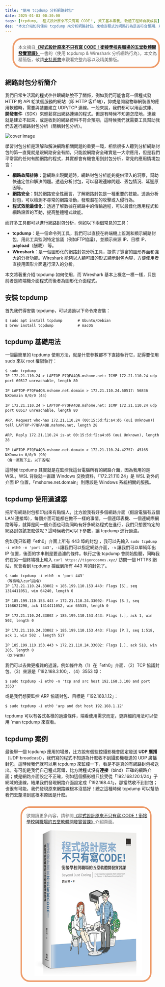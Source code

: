 ```yaml
---
title: "使用 tcpdump 分析網路封包"
date: 2025-01-03 00:30:00
tags: [tcpdump,  程式設計原來不只有寫 CODE！, 資工基本素養, 軟體工程師自我成長]
des: "本文介紹如何使用 tcpdump 來分析網路封包，來檢查程式的網路行為是否符合預期，以及是否有異常的網路行為，內容摘自《程式設計原來不只有寫 CODE！》一書的〈使用 tcpdump & Wireshark 分析網路行為〉章節。"
---
```


<blockquote style="border: 5px solid #ee9c6b;border-radius:30px;">

本文摘自[**《程式設計原來不只有寫 CODE！銜接學校與職場的五堂軟體開發實習課》**](/books/beyond-just-coding-book.html)一書的〈使用 tcpdump & Wireshark 分析網路行為〉。本文為精簡版，敬請[支持原書](/books/beyond-just-coding-book.html)來觀看完整內容以及精美排版。

</blockquote>

## 網路封包分析簡介

我們日常生活寫的程式往往跟網路脫不了關係，例如我們可能會寫一個程式發 HTTP 的 API 給某個服務的網站（即 HTTP 客戶端），抑或是開發物聯網裝置的應用軟體時，需要與裝置建立 UDP/TCP 連線。一般來說，我們都可以用函式庫、**開發套件**（SDK）來輕鬆寫出網路連線的程式。但是有時候不知道怎麼地，連線就是建立不起來，或是收到的網路資料不符合預期，這時候我們就需要工具幫助我們去進行網路封包分析（簡稱封包分析）。

![cover image](https://github.com/user-attachments/assets/01c18d00-0746-4c78-a97d-a7ebd4c14eee)

學習封包分析是理解和解決網路相關問題的重要一環，相信很多人聽到分析網路封包的第一直覺就是跟網路安全有關，只能說網路安全確實是一大宗應用，但是我們平常寫的任何有關網路的程式，其實都會有機會用到封包分析，常見的應用情境包含：

- **網路故障排除**：當網路出現問題時，網路封包分析能夠提供深入的洞察，幫助快速定位和解決問題。透過分析封包，可以發現連線問題、丟包情況、延遲原因等。
- **網路安全**：對於網路安全性而言，了解網路封包是一種重要的技能。透過分析封包，可以檢測不尋常的網路活動，發現潛在的攻擊或入侵行為。
- **程式效能最佳化**：透過了解數據在網路中的傳輸過程，可以最佳化應用程式和網路設置的互動，提高整體程式效能。

而許多工具都可以進行網路封包分析，例如以下兩個常見的工具：

- **tcpdump**：是一個命令列工具，我們可以直接在終端機上監測和顯示網路封包，用此工具監測特定協議（例如FTP協議），並顯示來源 IP、目標 IP、**payload**（酬載） 等。
- **Wireshark**：是一個圖形化的網路封包分析工具，提供了豐富的圖形界面和強大的分析功能。Wireshark 能夠以人類可讀的形式顯示封包內容，方便使用者直接用圖形介面進行深入的分析。

本文將著重介紹 tcpdump 如何使用，而 Wireshark 基本上概念一模一樣，只是前者是終端機介面程式而後者為圖形化介面程式。




## 安裝 tcpdump

首先我們得安裝 tcpdump，可以透過以下命令來安裝：

```shell
$ sudo apt install tcpdump       # Ubuntu/Debian
$ brew install tcpdump           # macOS
```

## tcpdump 基礎用法

一個最簡單的 tcpdump 使用方法，就是什麼參數都不下直接執行它，記得要使用 sudo 來以 root 權限執行：

```shell
$ sudo tcpdump
IP 172.21.110.24 > LAPTOP-P7QFA4QB.mshome.net: ICMP 172.21.110.24 udp port 60517 unreachable, length 80

IP LAPTOP-P7QFA4QB.mshome.net.domain > 172.21.110.24.60517: 56836 NXDomain 0/0/0 (44)

IP 172.21.110.24 > LAPTOP-P7QFA4QB.mshome.net: ICMP 172.21.110.24 udp port 60517 unreachable, length 80

ARP, Request who-has 172.21.110.24 (00:15:5d:f2:a4:d6 (oui Unknown)) tell LAPTOP-P7QFA4QB.mshome.net, length 28

ARP, Reply 172.21.110.24 is-at 00:15:5d:f2:a4:d6 (oui Unknown), length 28

IP LAPTOP-P7QFA4QB.mshome.net.domain > 172.21.110.24.42757: 45165 NXDomain 0/0/0 (90)
（會一直跑下去，以下省略）
```

這時候 tcpdump 其實就是在監控我這台電腦所有的網路介面，因為我用的是 WSL，WSL 背後就一直跟 Windows 交換資料，「172.21.110.24」是 WSL 對外的介面 IP 位置，「mshome.net.domain」則應該是 Windows 系統相關的服務。

## tcpdump 使用過濾器

把所有網路封包都印出來有點惱人，比方說我有好多個網路介面（假設電腦有五個 LAN 連接埠），每個介面可能都在做不一樣的事情，一個連印表機、一個連網際網路等等，就算是同一個介面也可能同時有好多網路程式在進行，我們只想要特定的網路封包該怎麼做呢？這時候我們可以下參數，讓 tcpdump 進行過濾。

例如我只監聽「eth0」介面上所有 443 埠的封包 ，我可以先輸入 `sudo tcpdump -i eth0 -n 'port 443'`，`-i`讓我們可以指定網路介面，`-n` 讓我們可以單純印出 IP 位置，後面的字串則是要過濾的條件。執行之後 tcpdump 會開始監聽，同時我們在另一個終端機上輸入 `curl https://tigercosmos.xyz/` 訪問一個 HTTPS 網站，就會看到 tcpdump 攔截到所有 443 埠的封包了。

```shell
$ sudo tcpdump -i eth0 -n 'port 443'
（等待輸入curl指令）
IP 172.21.110.24.33002 > 185.199.110.153.443: Flags [S], seq 1314411051, win 64240, length 0

IP 185.199.110.153.443 > 172.21.110.24.33002: Flags [S.], seq 1168621290, ack 1314411052, win 65535, length 0

IP 172.21.110.24.33002 > 185.199.110.153.443: Flags [.], ack 1, win 502, length 0

IP 172.21.110.24.33002 > 185.199.110.153.443: Flags [P.], seq 1:518, ack 1, win 502 , length 517

IP 185.199.110.153.443 > 172.21.110.24.33002: Flags [.], ack 518, win 285, length 0
（以下省略）
```

我們可以去做更複雜的過濾，例如條件為（1）在「eth0」介面、（2）TCP 協議封包、（3）來源是「192.168.3.100」、（4）3553 埠：

```shell
$ sudo tcpdump -i eth0 -n 'tcp and src host 192.168.3.100 and port 3553'
```

或是我們想要監控 ARP 協議封包、目標是「192.168.1.12」：

```shell
$ sudo tcpdump -i eth0 'arp and dst host 192.168.1.12'
```

tcpdump 可以有各式各樣的過濾條件，端看使用需求而定，更詳細的用法可以使用 `man tcpdump 來查看。

## tcpdump 案例

最後舉一個 tcpdump 應用的場景，比方說有個監控攝影機會固定發送 **UDP 廣播**（UDP broadcast），我們寫的程式不知道為什麼收不到攝影機發送的 UDP 廣播封包，這時候我們就可以用 tcpdump 來監控一下，看是不是真的有網路封包被送出。有可能是我們自己程式寫錯，比方說程式沒有**連接**（bind）正確的網路介面；或是網路介面設定不正確，例如這個攝影機只接受從「192.168.120.1/24」子網域的連線，結果我們發現網路介面設定成「192.168.4.1」，那當然收不到封包；也很有可能，我們發現原來網路線根本沒插好！總之這種時候 tcpdump 可以幫助我們去釐清到底根本原因是什麼。

<div style="display: flex;justify-content: center;align-items: center;">
<blockquote style="border: 5px solid #ee9c6b;border-radius:30px; width:80%;">

欲閱讀更多內容，請參閱[《程式設計原來不只有寫 CODE！銜接學校與職場的五堂軟體開發實習課》](/books/beyond-just-coding-book.html)介紹頁面。
<a href="/books/beyond-just-coding-book.html" style="display: flex;justify-content: center;align-items: center;"><img src="https://raw.githubusercontent.com/tigercosmos/beyond-just-coding-book/refs/heads/master/book_picture.jpg" width="100%" alt="「程式設計原來不只有寫 CODE！銜接學校與職場的五堂軟體開發實習課」書籍封面" style="max-width:350px"></a>

</blockquote>
</div>
